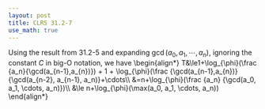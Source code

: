 ```yaml
---
layout: post
title: CLRS 31.2-7
use_math: true
---
```

Using the result from 31.2-5 and expanding $\gcd(a_0, a_1, \cdots, a_n)$, ignoring the constant $C$ in big-O notation, we have
\begin{align\*}
T&\le1+\log_{\phi}(\frac {a_n}{\gcd(a_{n-1},a_{n})}) + 1 + \log_{\phi}(\frac {\gcd(a_{n-1},a_{n})}{\gcd(a_{n-2}, a_{n-1}, a_n)}+\cdots\\\\
&=n+\log_{\phi}(\frac {a_n} {\gcd(a_0, a_1, \cdots, a_n)})\\\\
&\le n+\log_{\phi}(\max(a_0, a_1, \cdots, a_n))
\end{align\*}
